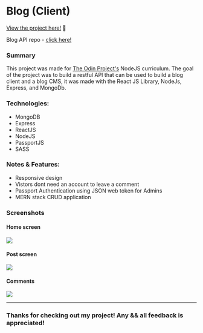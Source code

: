 # Blog (Client)

<p><a href="https://ikram432k.github.io/blog-client-repo/" target="_blank" rel="noopener noreferrer">View the project here!</a> 👀</p>

<p>Blog API repo - <a href="https://github.com/Ikram432k/Project-Blog-API" target="_blank" rel="noopener noreferrer">click here!</a></p>

<h3>Summary</h3>
<p>This project was made for <a href="https://www.theodinproject.com/paths/full-stack-javascript/courses/nodejs/lessons/blog-api" target="_blank" rel="noopener noreferrer">The Odin Project's</a> NodeJS curriculum. The goal of the project was to build a restful API that can be used to build a blog client and a blog CMS, it was made with the React JS Library, NodeJs, Express, and MongoDb.</p>
 <h3>Technologies:</h3>
  <ul>
  <li>MongoDB</li>
  <li>Express</li>
  <li>ReactJS</li>
  <li>NodeJS</li>
  <li>PassportJS</li>
  <li>SASS</li>
 </ul>

 <h3>Notes & Features:</h3>
 <ul>
  <li>Responsive design</li>
  <li>Vistors dont need an account to leave a comment</li>
  <li>Passport Authentication using JSON web token for Admins</li>
  <li>MERN stack CRUD application</li>
 </ul>
 
<h3>Screenshots</h3>

<h4>Home screen</h4>

![](screenshot-1.PNG)

<h4>Post screen</h4>

![](screenshot-2.PNG)

<h4>Comments</h4>

![](screenshot-3.PNG)


---

<h3>Thanks for checking out my project! Any && all feedback is appreciated!</h3>